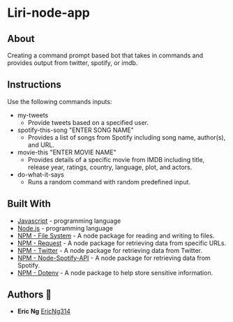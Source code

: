 # Liri-node-app

## About
Creating a command prompt based bot that takes in commands and provides output from twitter, spotify, or imdb. 

## Instructions
Use the following commands inputs:
* my-tweets
   * Provide tweets based on a specified user.
* spotify-this-song "ENTER SONG NAME"
   * Provides a list of songs from Spotify including song name, author(s), and URL.
* movie-this "ENTER MOVIE NAME"
   * Provides details of a specific movie from IMDB including title, release year, ratings, country, language, plot, and actors.
* do-what-it-says
   * Runs a random command with random predefined input.

## Built With
* [Javascript](https://www.javascript.com/) - programming language
* [Node.js](https://www.javascript.com/) - programming language
* [NPM - File System](https://www.npmjs.com/package/file-system) - A node package for reading and writing to files.
* [NPM - Request](https://www.npmjs.com/package/request) - A node package for retrieving data from specific URLs.
* [NPM - Twitter](https://www.npmjs.com/package/twitter) - A node package for retrieving data from Twitter.
* [NPM - Node-Spotify-API](https://www.npmjs.com/package/node-spotify-api) - A node package for retrieving data from Spotify.
* [NPM - Dotenv](https://www.npmjs.com/package/dotenv) - A node package to help store sensitive information.

## Authors :ramen: 
* **Eric Ng** [EricNg314](https://github.com/EricNg314)

